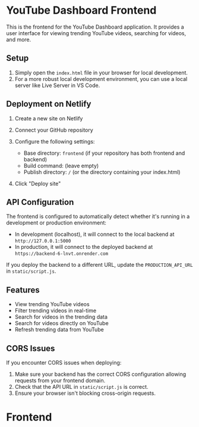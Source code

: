 # YouTube Dashboard Frontend

This is the frontend for the YouTube Dashboard application. It provides a user interface for viewing trending YouTube videos, searching for videos, and more.

## Setup

1. Simply open the `index.html` file in your browser for local development.
2. For a more robust local development environment, you can use a local server like Live Server in VS Code.

## Deployment on Netlify

1. Create a new site on Netlify
2. Connect your GitHub repository
3. Configure the following settings:
   - Base directory: `frontend` (if your repository has both frontend and backend)
   - Build command: (leave empty)
   - Publish directory: `/` (or the directory containing your index.html)

4. Click "Deploy site"

## API Configuration

The frontend is configured to automatically detect whether it's running in a development or production environment:

- In development (localhost), it will connect to the local backend at `http://127.0.0.1:5000`
- In production, it will connect to the deployed backend at `https://backend-6-lnvt.onrender.com`

If you deploy the backend to a different URL, update the `PRODUCTION_API_URL` in `static/script.js`.

## Features

- View trending YouTube videos
- Filter trending videos in real-time
- Search for videos in the trending data
- Search for videos directly on YouTube
- Refresh trending data from YouTube

## CORS Issues

If you encounter CORS issues when deploying:

1. Make sure your backend has the correct CORS configuration allowing requests from your frontend domain.
2. Check that the API URL in `static/script.js` is correct.
3. Ensure your browser isn't blocking cross-origin requests.
# Frontend
